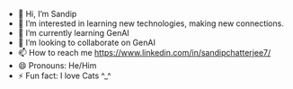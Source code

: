 - 👋 Hi, I’m Sandip
- 👀 I’m interested in learning new technologies, making new connections.
- 🌱 I’m currently learning GenAI
- 💞️ I’m looking to collaborate on GenAI
- 📫 How to reach me https://www.linkedin.com/in/sandipchatterjee7/
- 😄 Pronouns: He/Him
- ⚡ Fun fact: I love Cats ^_^

<!---
sandipc7/sandipc7 is a ✨ special ✨ repository because its `README.md` (this file) appears on your GitHub profile.
You can click the Preview link to take a look at your changes.
--->
